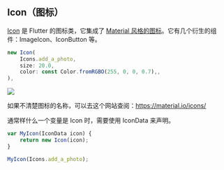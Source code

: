 
## Icon（图标）
[Icon](https://docs.flutter.io/flutter/widgets/Icon-class.html) 是 Flutter 的图标类，它集成了 [Material 风格的图标](https://material.io/icons/)。它有几个衍生的组件：ImageIcon、IconButton 等。

```js
new Icon(
    Icons.add_a_photo,
    size: 20.0,
    color: const Color.fromRGBO(255, 0, 0, 0.7),,
),
```

![](/../../image/20180629222404.png)

如果不清楚图标的名称，可以去这个网站查阅：https://material.io/icons/

通常样什么一个变量是 Icon 时，需要使用 IconData 来声明。

```js
var MyIcon(IconData icon) {
    return new Icon(icon);
}

MyIcon(Icons.add_a_photo);
```